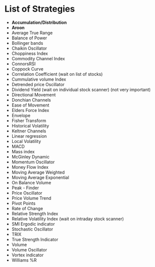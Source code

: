 # List of Strategies

* **Accumulation/Distribution**
* **Aroon**
* Average True Range
* Balance of Power 
* Bollinger bands
* Chaikin Oscillator
* Choppiness Index
* Commodity Channel Index
* ConnorsRSI
* Coppock Curve
* Correlation Coefficient (wait on list of stocks)
* Cummulative volume Index
* Detrended price Oscillator
* Dividend Yield (wait on individual stock scanner) (not very important)
* Directional Movement
* Donchian Channels
* Ease of Movement
* Elders Force Index
* Envelope
* Fisher Transform
* Historical Volatility
* Keltner Channels
* Linear regression
* Local Volatility
* MACD
* Mass index
* McGinley Dynamic
* Momentum Oscillator
* Money Flow Index
* Moving Average Weighted
* Moving Average Exponential
* On Balance Volume
* Peak - Finder
* Price Oscillator
* Price Volume Trend 
* Pivot Points
* Rate of Change 
* Relative Strength Index
* Relative Volatility Index (wait on intraday stock scanner)
* SMI Ergodic indicator
* Stochastic Oscillator
* TRIX
* True Strength Indicator
* Volume
* Volume Oscillator
* Vortex indicator 
* Williams %R